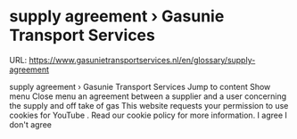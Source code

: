 # supply agreement › Gasunie Transport Services

URL: https://www.gasunietransportservices.nl/en/glossary/supply-agreement

supply agreement › Gasunie Transport Services
Jump to content
Show menu
Close menu
an agreement between a
supplier
and a
user
concerning the
supply
and off take of
gas
This website requests your permission to use cookies for
YouTube
. Read our
cookie policy
for more information.
I agree
I don't agree